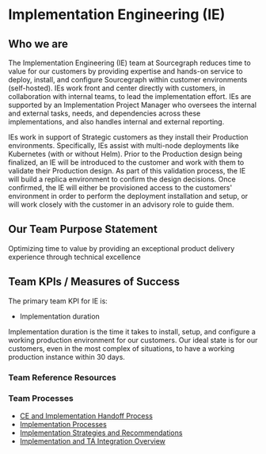 # Implementation Engineering (IE)

## Who we are

The Implementation Engineering (IE) team at Sourcegraph reduces time to value for our customers by providing expertise and hands-on service to deploy, install, and configure Sourcegraph within customer environments (self-hosted). IEs work front and center directly with customers, in collaboration with internal teams, to lead the implementation effort. IEs are supported by an Implementation Project Manager who oversees the internal and external tasks, needs, and dependencies across these implementations, and also handles internal and external reporting.

IEs work in support of Strategic customers as they install their Production environments. Specifically, IEs assist with multi-node deployments like Kubernetes (with or without Helm). Prior to the Production design being finalized, an IE will be introduced to the customer and work with them to validate their Production design. As part of this validation process, the IE will build a replica environment to confirm the design decisions. Once confirmed, the IE will either be provisioned access to the customers' environment in order to perform the deployment installation and setup, or will work closely with the customer in an advisory role to guide them.

## Our Team Purpose Statement

Optimizing time to value by providing an exceptional product delivery experience through technical excellence

## Team KPIs / Measures of Success

The primary team KPI for IE is:

- Implementation duration

Implementation duration is the time it takes to install, setup, and configure a working production environment for our customers. Our ideal state is for our customers, even in the most complex of situations, to have a working production instance within 30 days.

### Team Reference Resources

### Team Processes

- [CE and Implementation Handoff Process](process/ce-implementation-handoff.md)
- [Implementation Processes](process/ie-process.md)
- [Implementation Strategies and Recommendations](process/impl-strategies.md)
- [Implementation and TA Integration Overview](process/implementation-ta-handoff.md)
